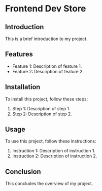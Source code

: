 # Frontend Dev Store

## Introduction
This is a brief introduction to my project.

## Features
- Feature 1: Description of feature 1.
- Feature 2: Description of feature 2.

## Installation
To install this project, follow these steps:
1. Step 1: Description of step 1.
2. Step 2: Description of step 2.

## Usage
To use this project, follow these instructions:
1. Instruction 1: Description of instruction 1.
2. Instruction 2: Description of instruction 2.

## Conclusion
This concludes the overview of my project.